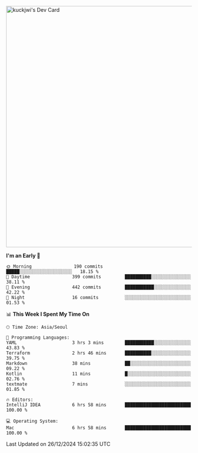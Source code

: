 <a href="https://app.daily.dev/kuckhwancho"><img src="https://api.daily.dev/devcards/v2/efef39c8028947428b3c0b486b9cd9b6.png?r=iz2&type=wide" width="652" alt="kuckjwi's Dev Card"/></a>

<!--START_SECTION:waka-->
**I'm an Early 🐤** 

```text
🌞 Morning                190 commits         █████░░░░░░░░░░░░░░░░░░░░   18.15 % 
🌆 Daytime                399 commits         ██████████░░░░░░░░░░░░░░░   38.11 % 
🌃 Evening                442 commits         ███████████░░░░░░░░░░░░░░   42.22 % 
🌙 Night                  16 commits          ░░░░░░░░░░░░░░░░░░░░░░░░░   01.53 % 
```


📊 **This Week I Spent My Time On** 

```text
🕑︎ Time Zone: Asia/Seoul

💬 Programming Languages: 
YAML                     3 hrs 3 mins        ███████████░░░░░░░░░░░░░░   43.83 % 
Terraform                2 hrs 46 mins       ██████████░░░░░░░░░░░░░░░   39.75 % 
Markdown                 38 mins             ██░░░░░░░░░░░░░░░░░░░░░░░   09.22 % 
Kotlin                   11 mins             █░░░░░░░░░░░░░░░░░░░░░░░░   02.76 % 
textmate                 7 mins              ░░░░░░░░░░░░░░░░░░░░░░░░░   01.85 % 

🔥 Editors: 
IntelliJ IDEA            6 hrs 58 mins       █████████████████████████   100.00 % 

💻 Operating System: 
Mac                      6 hrs 58 mins       █████████████████████████   100.00 % 
```


 Last Updated on 26/12/2024 15:02:35 UTC
<!--END_SECTION:waka-->
